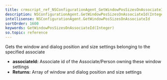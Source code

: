 ```yaml
---
title: crmscript_ref_NSConfigurationAgent_GetWindowPosSizesOnAssociateId_Integer_p_0
description: NSConfigurationAgent.GetWindowPosSizesOnAssociateId(Integer p_0)
intellisense: NSConfigurationAgent.GetWindowPosSizesOnAssociateId
sortOrder: 1600
keywords: GetWindowPosSizesOnAssociateId(Integer)
so.topic: reference
---
```



Gets the window and dialog position and size settings belonging to the specified associate



* **associateId:** Associate id of the Associate/Person owning these window settings
* **Returns:** Array of window and dialog position and size settings


